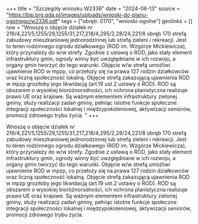 +++
title = "Szczegóły wniosku W2336"
date = "2024-06-13"
source = "https://bip.brg.gda.pl/images/uploads/wnioski-do-planu-ogolnego/w2336.pdf"
tags = ["obręb: 0170", "wnioski-ogolne"]
geolinks = []
raw = "Wnoszę o objęcie działek nr 216/4,221/5,1255/29,1255/31,217,218/4,295/2,28/24,221/8 obręb 170 strefą zabudowy mieszkaniowej jednorodzinnej lub strefą zieleni i rekreacji. Jest to teren rodzinnego ogrodu działkowego (ROD im. Wzgórze Mickiewicza), który przynależy do w/w strefy. Zgodnie z ustawą o ROD, jako stały element infrastruktury gmin, ogrody winny być uwzględniane w ich rozwoju, a organy gmin tworzyć do tego warunki. Objęcie w/w strefą umożliwi ujawnienie ROD w mpzp, co przełoży się na prawa 127 rodzin działkowców oraz liczną społeczność lokalną. Objęcie strefą zakazującą ujawnienia ROD w mpzp groziłoby jego likwidacją (art.19 ust.2 ustawy o ROD). ROD są obszarem o wysokiej bioróżnorodności, ich ochrona planistyczna realizuje prawo UE oraz krajowe. Są ważnym elementem infrastruktury zielonej gminy, służy realizacji zadań gminy, pełniąc istotne funkcje społeczne: integracji społeczności lokalnej i międzypokoleniowej, aktywizacji seniorów, promocji zdrowego trybu życia. "
+++

Wnoszę o objęcie działek nr
216/4,221/5,1255/29,1255/31,217,218/4,295/2,28/24,221/8 obręb 170 strefą zabudowy
mieszkaniowej jednorodzinnej lub strefą zieleni i rekreacji. Jest to teren rodzinnego ogrodu
działkowego (ROD im. Wzgórze Mickiewicza), który przynależy do w/w strefy. Zgodnie z ustawą
o ROD, jako stały element infrastruktury gmin, ogrody winny być uwzględniane w ich rozwoju, a
organy gmin tworzyć do tego warunki. Objęcie w/w strefą umożliwi ujawnienie ROD w mpzp, co
przełoży się na prawa 127 rodzin działkowców oraz liczną społeczność lokalną. Objęcie strefą
zakazującą ujawnienia ROD w mpzp groziłoby jego likwidacją (art.19 ust.2 ustawy o ROD). ROD
są obszarem o wysokiej bioróżnorodności, ich ochrona planistyczna realizuje prawo UE oraz
krajowe. Są ważnym elementem infrastruktury zielonej gminy, służy realizacji zadań gminy,
pełniąc istotne funkcje społeczne: integracji społeczności lokalnej i międzypokoleniowej,
aktywizacji seniorów, promocji zdrowego trybu życia.



